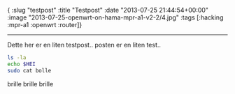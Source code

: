 { :slug "testpost"
  :title "Testpost"
  :date "2013-07-25 21:44:54+00:00"
  :image "2013-07-25-openwrt-on-hama-mpr-a1-v2-2/4.jpg"
  :tags [:hacking :mpr-a1 :openwrt :router]}

------

Dette her er en liten testpost.. posten er en liten test..

```bash
ls -la
echo $HEI
sudo cat bolle
```

brille brille brille
